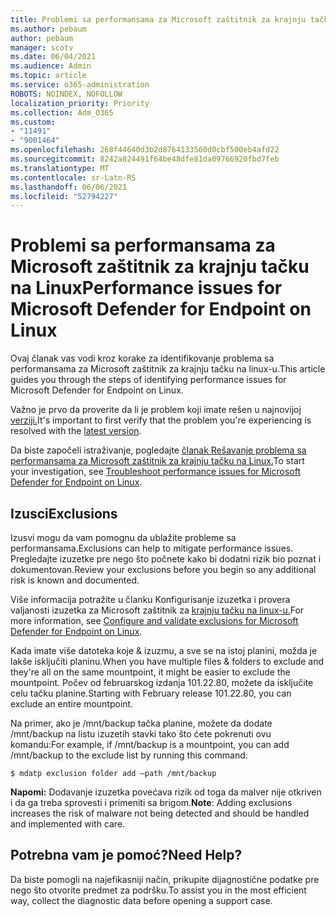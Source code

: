 ```yaml
---
title: Problemi sa performansama za Microsoft zaštitnik za krajnju tačku na Linux
ms.author: pebaum
author: pebaum
manager: scotv
ms.date: 06/04/2021
ms.audience: Admin
ms.topic: article
ms.service: o365-administration
ROBOTS: NOINDEX, NOFOLLOW
localization_priority: Priority
ms.collection: Adm_O365
ms.custom:
- "11491"
- "9001464"
ms.openlocfilehash: 268f44640d3b2d8764133560d0cbf500eb4afd22
ms.sourcegitcommit: 8242a824491f64be48dfe81da09766920fbd7feb
ms.translationtype: MT
ms.contentlocale: sr-Latn-RS
ms.lasthandoff: 06/06/2021
ms.locfileid: "52794227"
---
```

# <a name="performance-issues-for-microsoft-defender-for-endpoint-on-linux"></a><span data-ttu-id="74a04-102">Problemi sa performansama za Microsoft zaštitnik za krajnju tačku na Linux</span><span class="sxs-lookup"><span data-stu-id="74a04-102">Performance issues for Microsoft Defender for Endpoint on Linux</span></span>

<span data-ttu-id="74a04-103">Ovaj članak vas vodi kroz korake za identifikovanje problema sa performansama za Microsoft zaštitnik za krajnju tačku na linux-u.</span><span class="sxs-lookup"><span data-stu-id="74a04-103">This article guides you through the steps of identifying performance issues for Microsoft Defender for Endpoint on Linux.</span></span>

<span data-ttu-id="74a04-104">Važno je prvo da proverite da li je problem koji imate rešen u najnovijoj [verziji.](/microsoft-365/security/defender-endpoint/linux-whatsnew)</span><span class="sxs-lookup"><span data-stu-id="74a04-104">It's important to first verify that the problem you're experiencing is resolved with the [latest version](/microsoft-365/security/defender-endpoint/linux-whatsnew).</span></span> 

<span data-ttu-id="74a04-105">Da biste započeli istraživanje, pogledajte [članak Rešavanje problema sa performansama za Microsoft zaštitnik za krajnju tačku na Linux.](/microsoft-365/security/defender-endpoint/linux-support-perf)</span><span class="sxs-lookup"><span data-stu-id="74a04-105">To start your investigation, see [Troubleshoot performance issues for Microsoft Defender for Endpoint on Linux](/microsoft-365/security/defender-endpoint/linux-support-perf).</span></span>

## <a name="exclusions"></a><span data-ttu-id="74a04-106">Izusci</span><span class="sxs-lookup"><span data-stu-id="74a04-106">Exclusions</span></span>

<span data-ttu-id="74a04-107">Izusvi mogu da vam pomognu da ublažite probleme sa performansama.</span><span class="sxs-lookup"><span data-stu-id="74a04-107">Exclusions can help to mitigate performance issues.</span></span> <span data-ttu-id="74a04-108">Pregledajte izuzetke pre nego što počnete kako bi dodatni rizik bio poznat i dokumentovan.</span><span class="sxs-lookup"><span data-stu-id="74a04-108">Review your exclusions before you begin so any additional risk is known and documented.</span></span>

<span data-ttu-id="74a04-109">Više informacija potražite u članku Konfigurisanje izuzetka i provera valjanosti izuzetka za Microsoft zaštitnik za [krajnju tačku na linux-u.](/microsoft-365/security/defender-endpoint/linux-exclusions)</span><span class="sxs-lookup"><span data-stu-id="74a04-109">For more information, see [Configure and validate exclusions for Microsoft Defender for Endpoint on Linux](/microsoft-365/security/defender-endpoint/linux-exclusions).</span></span>

<span data-ttu-id="74a04-110">Kada imate više datoteka koje & izuzmu, a sve se na istoj planini, možda je lakše isključiti planinu.</span><span class="sxs-lookup"><span data-stu-id="74a04-110">When you have multiple files & folders to exclude and they're all on the same mountpoint, it might be easier to exclude the mountpoint.</span></span> <span data-ttu-id="74a04-111">Počev od februarskog izdanja 101.22.80, možete da isključite celu tačku planine.</span><span class="sxs-lookup"><span data-stu-id="74a04-111">Starting with February release 101.22.80, you can exclude an entire mountpoint.</span></span>

<span data-ttu-id="74a04-112">Na primer, ako je /mnt/backup tačka planine, možete da dodate /mnt/backup na listu izuzetih stavki tako što ćete pokrenuti ovu komandu:</span><span class="sxs-lookup"><span data-stu-id="74a04-112">For example, if /mnt/backup is a mountpoint, you can add /mnt/backup to the exclude list by running this command:</span></span>

`$ mdatp exclusion folder add –path /mnt/backup`

<span data-ttu-id="74a04-113">**Napomi:** Dodavanje izuzetka povećava rizik od toga da malver nije otkriven i da ga treba sprovesti i primeniti sa brigom.</span><span class="sxs-lookup"><span data-stu-id="74a04-113">**Note**: Adding exclusions increases the risk of malware not being detected and should be handled and implemented with care.</span></span>

## <a name="need-help"></a><span data-ttu-id="74a04-114">Potrebna vam je pomoć?</span><span class="sxs-lookup"><span data-stu-id="74a04-114">Need Help?</span></span>

<span data-ttu-id="74a04-115">Da biste pomogli na najefikasniji način, prikupite dijagnostične podatke pre nego što otvorite predmet za podršku.</span><span class="sxs-lookup"><span data-stu-id="74a04-115">To assist you in the most efficient way, collect the diagnostic data before opening a support case.</span></span>
